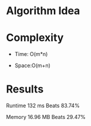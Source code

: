 # Algorithm Idea


# Complexity

- Time: O(m*n)

- Space:O(m+n)

# Results

Runtime
132
ms
Beats
83.74%

Memory
16.96
MB
Beats
29.47%